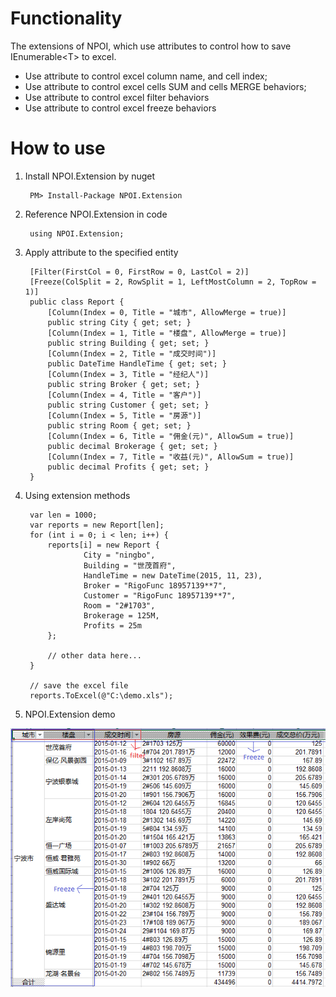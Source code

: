 # Functionality
The extensions of NPOI, which use attributes to control how to save IEnumerable&lt;T&gt; to excel.
- Use attribute to control excel column name, and cell index; 
- Use attribute to control excel cells SUM and cells MERGE behaviors; 
- Use attribute to control excel filter behaviors 
- Use attribute to control excel freeze behaviors

# How to use
1. Install NPOI.Extension by nuget

        PM> Install-Package NPOI.Extension
	
2. Reference NPOI.Extension in code

        using NPOI.Extension;
	
3. Apply attribute to the specified entity

        [Filter(FirstCol = 0, FirstRow = 0, LastCol = 2)]
        [Freeze(ColSplit = 2, RowSplit = 1, LeftMostColumn = 2, TopRow = 1)]
        public class Report {
            [Column(Index = 0, Title = "城市", AllowMerge = true)]
            public string City { get; set; }
            [Column(Index = 1, Title = "楼盘", AllowMerge = true)]
            public string Building { get; set; }
            [Column(Index = 2, Title = "成交时间")]
            public DateTime HandleTime { get; set; }
            [Column(Index = 3, Title = "经纪人")]
            public string Broker { get; set; }
            [Column(Index = 4, Title = "客户")]
            public string Customer { get; set; }
            [Column(Index = 5, Title = "房源")]
            public string Room { get; set; }
            [Column(Index = 6, Title = "佣金(元)", AllowSum = true)]
            public decimal Brokerage { get; set; }
            [Column(Index = 7, Title = "收益(元)", AllowSum = true)]
            public decimal Profits { get; set; }
        }

4. Using extension methods

        var len = 1000;
        var reports = new Report[len];
        for (int i = 0; i < len; i++) {
            reports[i] = new Report {
                    City = "ningbo",
                    Building = "世茂首府",
                    HandleTime = new DateTime(2015, 11, 23),
                    Broker = "RigoFunc 18957139**7",
                    Customer = "RigoFunc 18957139**7",
                    Room = "2#1703",
                    Brokerage = 125M,
                    Profits = 25m
            };

            // other data here...
        }

        // save the excel file
        reports.ToExcel(@"C:\demo.xls");

5. NPOI.Extension demo

![NPOI.Extension demo](images/demo.PNG)

